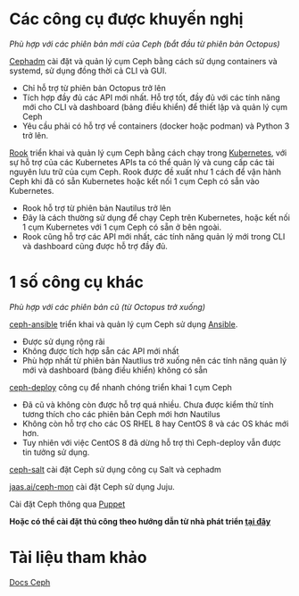 # Các công cụ được khuyến nghị 
_Phù hợp với các phiên bản mới của Ceph (bắt đầu từ phiên bản Octopus)_

[Cephadm](https://docs.ceph.com/en/quincy/cephadm/#cephadm) cài đặt và quản lý cụm Ceph bằng cách sử dụng containers và systemd, sử dụng đồng thời cả CLI và GUI.
   - Chỉ hỗ trợ từ phiên bản Octopus trở lên
   - Tích hợp đầy đủ các API mới nhất. Hỗ trợ tốt, đầy đủ với các tính năng mới cho CLI và dashboard (bảng điều khiển) để thiết lập và quản lý cụm Ceph
   - Yêu cầu phải có hỗ trợ về containers (docker hoặc podman) và Python 3 trở lên.

[Rook](https://rook.io/) triển khai và quản lý cụm Ceph bằng cách chạy trong [Kubernetes](https://kubernetes.io/vi/), với sự hỗ trợ của các Kubernetes APIs ta có thể quản lý và cung cấp các tài nguyên lưu trữ của cụm Ceph. Rook được đề xuất như 1 cách để vận hành Ceph khi đã có sẵn Kubernetes hoặc kết nối 1 cụm Ceph có sẫn vào Kubernetes.
  - Rook hỗ trợ từ phiên bản Nautilus trở lên
  - Đây là cách thường sử dụng để chạy Ceph trên Kubernetes, hoặc kết nối 1 cụm Kubernetes với 1 cụm Ceph có sẵn ở bên ngoài.
  - Rook cũng hỗ trợ các API mới nhất, các tính năng quản lý mới trong CLI và dashboard cũng được hỗ trợ đầy đủ.

# 1 số công cụ khác

_Phù hợp với các phiên bản cũ (từ Octopus trở xuống)_

[ceph-ansible](https://docs.ceph.com/ceph-ansible/) triển khai và quản lý cụm Ceph sử dụng [Ansible](https://viblo.asia/p/phan-1-tim-hieu-ve-ansible-4dbZNxv85YM).
  - Được sử dụng rộng rãi
  - Không được tích hợp sẵn các API mới nhất
  - Phù hợp nhất từ phiên bản Nautlius trở xuống nên các tính năng quản lý mới và dashboard (bảng điều khiển) không có sẵn

[ceph-deploy](https://docs.ceph.com/projects/ceph-deploy/en/latest/) công cụ để nhanh chóng triển khai 1 cụm Ceph
  - Đã cũ và không còn được hỗ trợ quá nhiều. Chưa được kiểm thử tính tương thích cho các phiên bản Ceph mới hơn Nautilus
  - Không còn hỗ trợ cho các OS RHEL 8 hay CentOS 8 và các OS khác mới hơn.
  - Tuy nhiên với việc CentOS 8 đã dừng hỗ trợ thì Ceph-deploy vẫn được tin tưởng sử dụng.

[ceph-salt](https://github.com/ceph/ceph-salt) cài đặt Ceph sử dụng công cụ Salt và cephadm

[jaas.ai/ceph-mon](https://jaas.ai/ceph-mon) cài đặt Ceph sử dụng Juju.

Cài đặt Ceph thông qua [Puppet](github.com/openstack/puppet-ceph) 

**Hoặc có thể cài đặt thủ công theo hướng dẫn từ nhà phát triển [tại đây](https://docs.ceph.com/en/quincy/install/index_manual/#install-manual)**

# Tài liệu tham khảo

[Docs Ceph](https://docs.ceph.com/en/quincy/install/)

